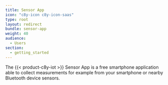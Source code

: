 ```yaml
---
title: Sensor App
icon: "c8y-icon c8y-icon-saas"
type: root
layout: redirect
bundle: sensor-app
weight: 40
audience:
  - Users
section:
  - getting_started
---
```


The {{< product-c8y-iot >}} Sensor App is a free smartphone application able to collect measurements for example from your smartphone or nearby Bluetooth device sensors.
